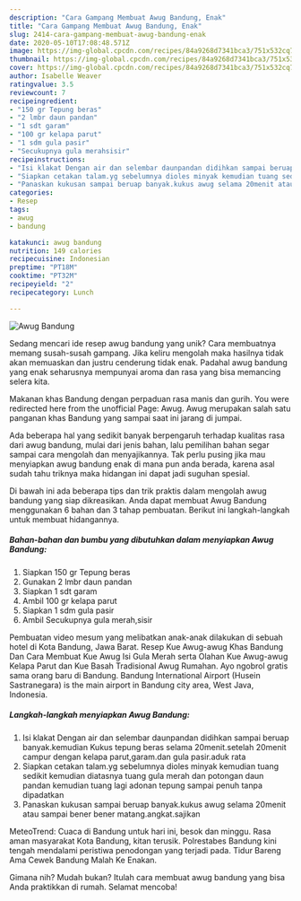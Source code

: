 ```yaml
---
description: "Cara Gampang Membuat Awug Bandung, Enak"
title: "Cara Gampang Membuat Awug Bandung, Enak"
slug: 2414-cara-gampang-membuat-awug-bandung-enak
date: 2020-05-10T17:08:48.571Z
image: https://img-global.cpcdn.com/recipes/84a9268d7341bca3/751x532cq70/awug-bandung-foto-resep-utama.jpg
thumbnail: https://img-global.cpcdn.com/recipes/84a9268d7341bca3/751x532cq70/awug-bandung-foto-resep-utama.jpg
cover: https://img-global.cpcdn.com/recipes/84a9268d7341bca3/751x532cq70/awug-bandung-foto-resep-utama.jpg
author: Isabelle Weaver
ratingvalue: 3.5
reviewcount: 7
recipeingredient:
- "150 gr Tepung beras"
- "2 lmbr daun pandan"
- "1 sdt garam"
- "100 gr kelapa parut"
- "1 sdm gula pasir"
- "Secukupnya gula merahsisir"
recipeinstructions:
- "Isi klakat Dengan air dan selembar daunpandan didihkan sampai beruap banyak.kemudian Kukus tepung beras selama 20menit.setelah 20menit campur dengan kelapa parut,garam.dan gula pasir.aduk rata"
- "Siapkan cetakan talam.yg sebelumnya dioles minyak kemudian tuang sedikit kemudian diatasnya tuang gula merah dan potongan daun pandan kemudian tuang lagi adonan tepung sampai penuh tanpa dipadatkan"
- "Panaskan kukusan sampai beruap banyak.kukus awug selama 20menit atau sampai bener bener matang.angkat.sajikan"
categories:
- Resep
tags:
- awug
- bandung

katakunci: awug bandung 
nutrition: 149 calories
recipecuisine: Indonesian
preptime: "PT18M"
cooktime: "PT32M"
recipeyield: "2"
recipecategory: Lunch

---
```



![Awug Bandung](https://img-global.cpcdn.com/recipes/84a9268d7341bca3/751x532cq70/awug-bandung-foto-resep-utama.jpg)

Sedang mencari ide resep awug bandung yang unik? Cara membuatnya memang susah-susah gampang. Jika keliru mengolah maka hasilnya tidak akan memuaskan dan justru cenderung tidak enak. Padahal awug bandung yang enak seharusnya mempunyai aroma dan rasa yang bisa memancing selera kita.

Makanan khas Bandung dengan perpaduan rasa manis dan gurih. You were redirected here from the unofficial Page: Awug. Awug merupakan salah satu panganan khas Bandung yang sampai saat ini jarang di jumpai.

Ada beberapa hal yang sedikit banyak berpengaruh terhadap kualitas rasa dari awug bandung, mulai dari jenis bahan, lalu pemilihan bahan segar sampai cara mengolah dan menyajikannya. Tak perlu pusing jika mau menyiapkan awug bandung enak di mana pun anda berada, karena asal sudah tahu triknya maka hidangan ini dapat jadi suguhan spesial.


Di bawah ini ada beberapa tips dan trik praktis dalam mengolah awug bandung yang siap dikreasikan. Anda dapat membuat Awug Bandung menggunakan 6 bahan dan 3 tahap pembuatan. Berikut ini langkah-langkah untuk membuat hidangannya.

<!--inarticleads1-->

##### Bahan-bahan dan bumbu yang dibutuhkan dalam menyiapkan Awug Bandung:

1. Siapkan 150 gr Tepung beras
1. Gunakan 2 lmbr daun pandan
1. Siapkan 1 sdt garam
1. Ambil 100 gr kelapa parut
1. Siapkan 1 sdm gula pasir
1. Ambil Secukupnya gula merah,sisir


Pembuatan video mesum yang melibatkan anak-anak dilakukan di sebuah hotel di Kota Bandung, Jawa Barat. Resep Kue Awug-awug Khas Bandung Dan Cara Membuat Kue Awug Isi Gula Merah serta Olahan Kue Awug-awug Kelapa Parut dan Kue Basah Tradisional Awug Rumahan. Ayo ngobrol gratis sama orang baru di Bandung. Bandung International Airport (Husein Sastranegara) is the main airport in Bandung city area, West Java, Indonesia. 

<!--inarticleads2-->

##### Langkah-langkah menyiapkan Awug Bandung:

1. Isi klakat Dengan air dan selembar daunpandan didihkan sampai beruap banyak.kemudian Kukus tepung beras selama 20menit.setelah 20menit campur dengan kelapa parut,garam.dan gula pasir.aduk rata
1. Siapkan cetakan talam.yg sebelumnya dioles minyak kemudian tuang sedikit kemudian diatasnya tuang gula merah dan potongan daun pandan kemudian tuang lagi adonan tepung sampai penuh tanpa dipadatkan
1. Panaskan kukusan sampai beruap banyak.kukus awug selama 20menit atau sampai bener bener matang.angkat.sajikan


MeteoTrend: Cuaca di Bandung untuk hari ini, besok dan minggu. Rasa aman masyarakat Kota Bandung, kitan terusik. Polrestabes Bandung kini tengah mendalami peristiwa penodongan yang terjadi pada. Tidur Bareng Ama Cewek Bandung Malah Ke Enakan. 

Gimana nih? Mudah bukan? Itulah cara membuat awug bandung yang bisa Anda praktikkan di rumah. Selamat mencoba!
